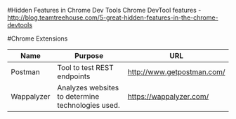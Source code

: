 #Hidden Features in Chrome Dev Tools
Chrome DevTool features - http://blog.teamtreehouse.com/5-great-hidden-features-in-the-chrome-devtools

#Chrome Extensions

| Name          | Purpose       | URL   |
| ------------- | ------------- | ----- |
| Postman | Tool to test REST endpoints | http://www.getpostman.com/ |
| Wappalyzer | Analyzes websites to determine technologies used. | https://wappalyzer.com/ |
